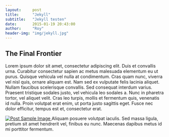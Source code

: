 ```yaml
---
layout:     post
title:      "Jekyll"
subtitle:   "Jekyll testen"
date:       2015-01-19 20:43:00
author:     "Roy"
header-img: "img/jekyll.jpg"
---
```


<h2 class="section-heading">The Final Frontier</h2>

<p>Lorem ipsum dolor sit amet, consectetur adipiscing elit. Duis et convallis urna. Curabitur consectetur sapien ac metus malesuada elementum eu ut purus. Quisque vehicula vel nulla at condimentum. Cras quam nunc, viverra vel nisl quis, ornare aliquam est. Nam sed ex vulputate felis lacinia aliquet. Nullam faucibus scelerisque convallis. Sed consequat interdum varius. Praesent tristique sodales justo, vel vehicula leo sodales a. Nunc in pharetra tortor, vel aliquet velit. Cras leo turpis, mollis et fermentum quis, venenatis id nulla. Proin volutpat erat enim, ut porta justo sagittis eget. Fusce nec dolor efficitur, tempus est et, consectetur erat.</p>

<a href="#">
    <img src="{{ site.baseurl }}/img/post-sample-image.jpg" alt="Post Sample Image">
</a>
<span class="caption text-muted">Aliquam posuere volutpat iaculis. Sed massa ligula, pretium sit amet hendrerit vel, finibus eu nunc. Maecenas dapibus metus id mi porttitor fermentum.</span>
